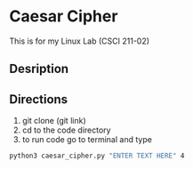 # Caesar Cipher
This is for my Linux Lab (CSCI 211-02)

## Desription

## Directions

1. git clone (git link)
2. cd to the code directory
3. to run code go to terminal and type
  ```bash
  python3 caesar_cipher.py "ENTER TEXT HERE" 4
  ```

